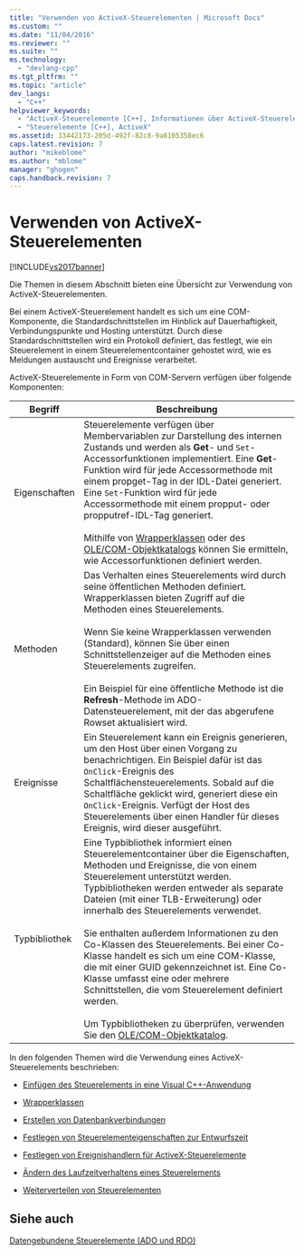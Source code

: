 ```yaml
---
title: "Verwenden von ActiveX-Steuerelementen | Microsoft Docs"
ms.custom: ""
ms.date: "11/04/2016"
ms.reviewer: ""
ms.suite: ""
ms.technology: 
  - "devlang-cpp"
ms.tgt_pltfrm: ""
ms.topic: "article"
dev_langs: 
  - "C++"
helpviewer_keywords: 
  - "ActiveX-Steuerelemente [C++], Informationen über ActiveX-Steuerelemente"
  - "Steuerelemente [C++], ActiveX"
ms.assetid: 33442173-205d-492f-82c8-9a8105358ec6
caps.latest.revision: 7
author: "mikeblome"
ms.author: "mblome"
manager: "ghogen"
caps.handback.revision: 7
---
```

# Verwenden von ActiveX-Steuerelementen
[!INCLUDE[vs2017banner](../../assembler/inline/includes/vs2017banner.md)]

Die Themen in diesem Abschnitt bieten eine Übersicht zur Verwendung von ActiveX\-Steuerelementen.  
  
 Bei einem ActiveX\-Steuerelement handelt es sich um eine COM\-Komponente, die Standardschnittstellen im Hinblick auf Dauerhaftigkeit, Verbindungspunkte und Hosting unterstützt.  Durch diese Standardschnittstellen wird ein Protokoll definiert, das festlegt, wie ein Steuerelement in einem Steuerelementcontainer gehostet wird, wie es Meldungen austauscht und Ereignisse verarbeitet.  
  
 ActiveX\-Steuerelemente in Form von COM\-Servern verfügen über folgende Komponenten:  
  
|Begriff|**Beschreibung**|  
|-------------|----------------------|  
|Eigenschaften|Steuerelemente verfügen über Membervariablen zur Darstellung des internen Zustands und werden als **Get**\- und `Set`\-Accessorfunktionen implementiert.  Eine **Get**\-Funktion wird für jede Accessormethode mit einem propget\-Tag in der IDL\-Datei generiert.  Eine `Set`\-Funktion wird für jede Accessormethode mit einem propput\- oder propputref\-IDL\-Tag generiert.<br /><br /> Mithilfe von [Wrapperklassen](../../data/ado-rdo/wrapper-classes.md) oder des [OLE\/COM\-Objektkatalogs](../../data/ado-rdo/using-the-ole-com-object-viewer.md) können Sie ermitteln, wie Accessorfunktionen definiert werden.|  
|Methoden|Das Verhalten eines Steuerelements wird durch seine öffentlichen Methoden definiert.  Wrapperklassen bieten Zugriff auf die Methoden eines Steuerelements.<br /><br /> Wenn Sie keine Wrapperklassen verwenden \(Standard\), können Sie über einen Schnittstellenzeiger auf die Methoden eines Steuerelements zugreifen.<br /><br /> Ein Beispiel für eine öffentliche Methode ist die **Refresh**\-Methode im ADO\-Datensteuerelement, mit der das abgerufene Rowset aktualisiert wird.|  
|Ereignisse|Ein Steuerelement kann ein Ereignis generieren, um den Host über einen Vorgang zu benachrichtigen.  Ein Beispiel dafür ist das `OnClick`\-Ereignis des Schaltflächensteuerelements.  Sobald auf die Schaltfläche geklickt wird, generiert diese ein `OnClick`\-Ereignis.  Verfügt der Host des Steuerelements über einen Handler für dieses Ereignis, wird dieser ausgeführt.|  
|Typbibliothek|Eine Typbibliothek informiert einen Steuerelementcontainer über die Eigenschaften, Methoden und Ereignisse, die von einem Steuerelement unterstützt werden.  Typbibliotheken werden entweder als separate Dateien \(mit einer TLB\-Erweiterung\) oder innerhalb des Steuerelements verwendet.<br /><br /> Sie enthalten außerdem Informationen zu den Co\-Klassen des Steuerelements.  Bei einer Co\-Klasse handelt es sich um eine COM\-Klasse, die mit einer GUID gekennzeichnet ist.  Eine Co\-Klasse umfasst eine oder mehrere Schnittstellen, die vom Steuerelement definiert werden.<br /><br /> Um Typbibliotheken zu überprüfen, verwenden Sie den [OLE\/COM\-Objektkatalog](../../data/ado-rdo/using-the-ole-com-object-viewer.md).|  
  
 In den folgenden Themen wird die Verwendung eines ActiveX\-Steuerelements beschrieben:  
  
-   [Einfügen des Steuerelements in eine Visual C\+\+\-Anwendung](../../data/ado-rdo/inserting-the-control-into-a-visual-cpp-application.md)  
  
-   [Wrapperklassen](../../data/ado-rdo/wrapper-classes.md)  
  
-   [Erstellen von Datenbankverbindungen](../../data/ado-rdo/creating-database-connections.md)  
  
-   [Festlegen von Steuerelementeigenschaften zur Entwurfszeit](../../data/ado-rdo/setting-control-properties-at-design-time.md)  
  
-   [Festlegen von Ereignishandlern für ActiveX\-Steuerelemente](../../data/ado-rdo/setting-event-handlers-on-activex-controls.md)  
  
-   [Ändern des Laufzeitverhaltens eines Steuerelements](../../data/ado-rdo/modifying-a-control-s-run-time-behavior.md)  
  
-   [Weiterverteilen von Steuerelementen](../../data/ado-rdo/redistributing-controls.md)  
  
## Siehe auch  
 [Datengebundene Steuerelemente \(ADO und RDO\)](../../data/ado-rdo/data-bound-controls-ado-and-rdo.md)